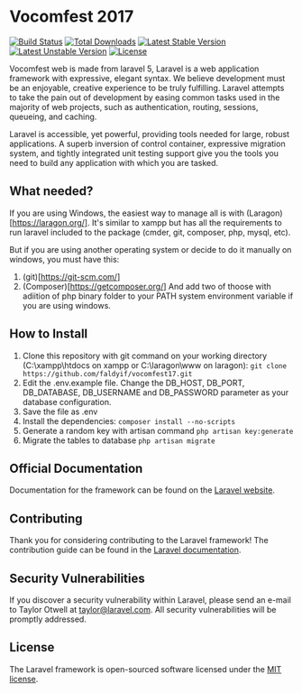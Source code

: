# Vocomfest 2017

[![Build Status](https://travis-ci.org/laravel/framework.svg)](https://travis-ci.org/laravel/framework)
[![Total Downloads](https://poser.pugx.org/laravel/framework/d/total.svg)](https://packagist.org/packages/laravel/framework)
[![Latest Stable Version](https://poser.pugx.org/laravel/framework/v/stable.svg)](https://packagist.org/packages/laravel/framework)
[![Latest Unstable Version](https://poser.pugx.org/laravel/framework/v/unstable.svg)](https://packagist.org/packages/laravel/framework)
[![License](https://poser.pugx.org/laravel/framework/license.svg)](https://packagist.org/packages/laravel/framework)

Vocomfest web is made from laravel 5, Laravel is a web application framework with expressive, elegant syntax. We believe development must be an enjoyable, creative experience to be truly fulfilling. Laravel attempts to take the pain out of development by easing common tasks used in the majority of web projects, such as authentication, routing, sessions, queueing, and caching.

Laravel is accessible, yet powerful, providing tools needed for large, robust applications. A superb inversion of control container, expressive migration system, and tightly integrated unit testing support give you the tools you need to build any application with which you are tasked.

## What needed?

If you are using Windows, the easiest way to manage all is with (Laragon)[https://laragon.org/]. It's similar to xampp but has all the requirements to run laravel included to the package (cmder, git, composer, php, mysql, etc).

But if you are using another operating system or decide to do it manually on windows, you must have this:
1. (git)[https://git-scm.com/]
2. (Composer)[https://getcomposer.org/]
And add two of thoose with adiition of php binary folder to your PATH system environment variable if you are using windows.

## How to Install

1. Clone this repository with git command on your working directory (C:\xampp\htdocs on xampp or C:\laragon\www on laragon): `git clone https://github.com/faldyif/vocomfest17.git`
2. Edit the .env.example file. Change the DB_HOST, DB_PORT, DB_DATABASE, DB_USERNAME and DB_PASSWORD parameter as your database configuration.
3. Save the file as .env
4. Install the dependencies: `composer install --no-scripts`
5. Generate a random key with artisan command `php artisan key:generate`
6. Migrate the tables to database `php artisan migrate`

## Official Documentation

Documentation for the framework can be found on the [Laravel website](http://laravel.com/docs).

## Contributing

Thank you for considering contributing to the Laravel framework! The contribution guide can be found in the [Laravel documentation](http://laravel.com/docs/contributions).

## Security Vulnerabilities

If you discover a security vulnerability within Laravel, please send an e-mail to Taylor Otwell at taylor@laravel.com. All security vulnerabilities will be promptly addressed.

## License

The Laravel framework is open-sourced software licensed under the [MIT license](http://opensource.org/licenses/MIT).
